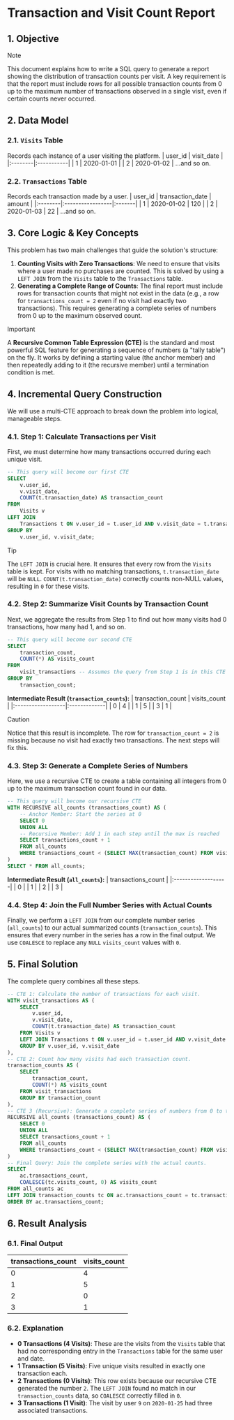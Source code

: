 # Transaction and Visit Count Report

## 1. Objective
> [!NOTE]
> This document explains how to write a SQL query to generate a report showing the distribution of transaction counts per visit. A key requirement is that the report must include rows for all possible transaction counts from 0 up to the maximum number of transactions observed in a single visit, even if certain counts never occurred.

## 2. Data Model

### 2.1. `Visits` Table
Records each instance of a user visiting the platform.
| user_id | visit_date |
|:--------|:-----------|
| 1       | 2020-01-01 |
| 2       | 2020-01-02 |
...and so on.

### 2.2. `Transactions` Table
Records each transaction made by a user.
| user_id | transaction_date | amount |
|:--------|:-----------------|:-------|
| 1       | 2020-01-02       | 120    |
| 2       | 2020-01-03       | 22     |
...and so on.

## 3. Core Logic & Key Concepts
This problem has two main challenges that guide the solution's structure:
1.  **Counting Visits with Zero Transactions**: We need to ensure that visits where a user made no purchases are counted. This is solved by using a `LEFT JOIN` from the `Visits` table to the `Transactions` table.
2.  **Generating a Complete Range of Counts**: The final report must include rows for transaction counts that might not exist in the data (e.g., a row for `transactions_count = 2` even if no visit had exactly two transactions). This requires generating a complete series of numbers from 0 up to the maximum observed count.

> [!IMPORTANT]
> A **Recursive Common Table Expression (CTE)** is the standard and most powerful SQL feature for generating a sequence of numbers (a "tally table") on the fly. It works by defining a starting value (the anchor member) and then repeatedly adding to it (the recursive member) until a termination condition is met.

## 4. Incremental Query Construction
We will use a multi-CTE approach to break down the problem into logical, manageable steps.

### 4.1. Step 1: Calculate Transactions per Visit
First, we must determine how many transactions occurred during each unique visit.
```sql
-- This query will become our first CTE
SELECT
    v.user_id,
    v.visit_date,
    COUNT(t.transaction_date) AS transaction_count
FROM
    Visits v
LEFT JOIN
    Transactions t ON v.user_id = t.user_id AND v.visit_date = t.transaction_date
GROUP BY
    v.user_id, v.visit_date;
```
> [!TIP]
> The `LEFT JOIN` is crucial here. It ensures that every row from the `Visits` table is kept. For visits with no matching transactions, `t.transaction_date` will be `NULL`. `COUNT(t.transaction_date)` correctly counts non-NULL values, resulting in `0` for these visits.

### 4.2. Step 2: Summarize Visit Counts by Transaction Count
Next, we aggregate the results from Step 1 to find out how many visits had 0 transactions, how many had 1, and so on.
```sql
-- This query will become our second CTE
SELECT
    transaction_count,
    COUNT(*) AS visits_count
FROM
    visit_transactions -- Assumes the query from Step 1 is in this CTE
GROUP BY
    transaction_count;
```
**Intermediate Result (`transaction_counts`):**
| transaction_count | visits_count |
|:------------------|:-------------|
| 0                 | 4            |
| 1                 | 5            |
| 3                 | 1            |
> [!CAUTION]
> Notice that this result is incomplete. The row for `transaction_count = 2` is missing because no visit had exactly two transactions. The next steps will fix this.

### 4.3. Step 3: Generate a Complete Series of Numbers
Here, we use a recursive CTE to create a table containing all integers from 0 up to the maximum transaction count found in our data.
```sql
-- This query will become our recursive CTE
WITH RECURSIVE all_counts (transactions_count) AS (
    -- Anchor Member: Start the series at 0
    SELECT 0
    UNION ALL
    -- Recursive Member: Add 1 in each step until the max is reached
    SELECT transactions_count + 1
    FROM all_counts
    WHERE transactions_count < (SELECT MAX(transaction_count) FROM visit_transactions)
)
SELECT * FROM all_counts;
```
**Intermediate Result (`all_counts`):**
| transactions_count |
|:-------------------|
| 0                  |
| 1                  |
| 2                  |
| 3                  |

### 4.4. Step 4: Join the Full Number Series with Actual Counts
Finally, we perform a `LEFT JOIN` from our complete number series (`all_counts`) to our actual summarized counts (`transaction_counts`). This ensures that every number in the series has a row in the final output. We use `COALESCE` to replace any `NULL` `visits_count` values with `0`.

## 5. Final Solution
The complete query combines all these steps.

```sql
-- CTE 1: Calculate the number of transactions for each visit.
WITH visit_transactions AS (
    SELECT
        v.user_id,
        v.visit_date,
        COUNT(t.transaction_date) AS transaction_count
    FROM Visits v
    LEFT JOIN Transactions t ON v.user_id = t.user_id AND v.visit_date = t.transaction_date
    GROUP BY v.user_id, v.visit_date
),
-- CTE 2: Count how many visits had each transaction count.
transaction_counts AS (
    SELECT
        transaction_count,
        COUNT(*) AS visits_count
    FROM visit_transactions
    GROUP BY transaction_count
),
-- CTE 3 (Recursive): Generate a complete series of numbers from 0 to the max transaction count.
RECURSIVE all_counts (transactions_count) AS (
    SELECT 0
    UNION ALL
    SELECT transactions_count + 1
    FROM all_counts
    WHERE transactions_count < (SELECT MAX(transaction_count) FROM visit_transactions)
)
-- Final Query: Join the complete series with the actual counts.
SELECT
    ac.transactions_count,
    COALESCE(tc.visits_count, 0) AS visits_count
FROM all_counts ac
LEFT JOIN transaction_counts tc ON ac.transactions_count = tc.transaction_count
ORDER BY ac.transactions_count;
```

## 6. Result Analysis

### 6.1. Final Output
| transactions_count | visits_count |
|:-------------------|:-------------|
| 0                  | 4            |
| 1                  | 5            |
| 2                  | 0            |
| 3                  | 1            |

### 6.2. Explanation
*   **0 Transactions (4 Visits)**: These are the visits from the `Visits` table that had no corresponding entry in the `Transactions` table for the same user and date.
*   **1 Transaction (5 Visits)**: Five unique visits resulted in exactly one transaction each.
*   **2 Transactions (0 Visits)**: This row exists because our recursive CTE generated the number `2`. The `LEFT JOIN` found no match in our `transaction_counts` data, so `COALESCE` correctly filled in `0`.
*   **3 Transactions (1 Visit)**: The visit by user `9` on `2020-01-25` had three associated transactions.
